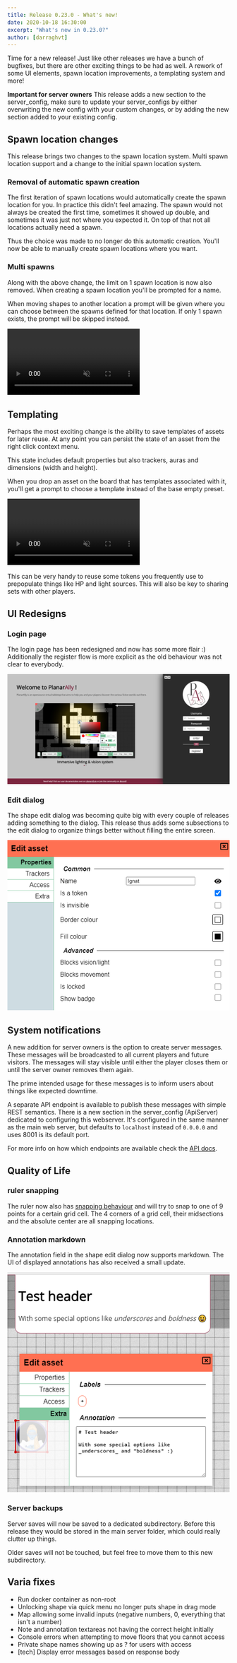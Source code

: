 ```yaml
---
title: Release 0.23.0 - What's new!
date: 2020-10-18 16:30:00
excerpt: "What's new in 0.23.0?"
author: [darraghvt]
---
```


Time for a new release! Just like other releases we have a bunch of bugfixes, but there are other exciting things to be had as well.
A rework of some UI elements, spawn location improvements, a templating system and more!

**Important for server owners** This release adds a new section to the server_config, make sure to update your server_configs by either overwriting the new config with your custom changes, or by adding the new section added to your existing config.

## Spawn location changes

This release brings two changes to the spawn location system. Multi spawn location support and a change to the initial spawn location system.

### Removal of automatic spawn creation

The first iteration of spawn locations would automatically create the spawn location for you.
In practice this didn't feel amazing. The spawn would not always be created the first time,
sometimes it showed up double, and sometimes it was just not where you expected it.
On top of that not all locations actually need a spawn.

Thus the choice was made to no longer do this automatic creation.
You'll now be able to manually create spawn locations where you want.

### Multi spawns

Along with the above change, the limit on 1 spawn location is now also removed.
When creating a spawn location you'll be prompted for a name.

When moving shapes to another location a prompt will be given where you can choose between the spawns defined for that location.
If only 1 spawn exists, the prompt will be skipped instead.

<video autoplay loop muted style="max-width: 680px;">
   <source src="/assets/0.23.0/spawn.webm" type="video/webm">
   <source src="/assets/0.23.0/spawn.mp4" type="video/mp4">
</video>

## Templating

Perhaps the most exciting change is the ability to save templates of assets for later reuse.
At any point you can persist the state of an asset from the right click context menu.

This state includes default properties but also trackers, auras and dimensions (width and height).

When you drop an asset on the board that has templates associated with it, you'll get a prompt to choose a template instead of the base empty preset.

<video autoplay loop muted style="max-width: 680px;">
   <source src="/assets/0.23.0/templates.webm" type="video/webm">
   <source src="/assets/0.23.0/templates.mp4" type="video/mp4">
</video>

This can be very handy to reuse some tokens you frequently use to prepopulate things like HP and light sources.
This will also be key to sharing sets with other players.

## UI Redesigns

### Login page

The login page has been redesigned and now has some more flair :)
Additionally the register flow is more explicit as the old behaviour was not clear to everybody.

![](../../tutorial/out-of-game/login.png)

### Edit dialog

The shape edit dialog was becoming quite big with every couple of releases adding something to the dialog.
This release thus adds some subsections to the edit dialog to organize things better without filling the entire screen.

![](../../docs/dm/assets/edit-asset-properties.png)

## System notifications

A new addition for server owners is the option to create server messages.
These messages will be broadcasted to all current players and future visitors.
The messages will stay visible until either the player closes them or until the server owner removes them again.

The prime intended usage for these messages is to inform users about things like expected downtime.

A separate API endpoint is available to publish these messages with simple REST semantics.
There is a new section in the server_config (ApiServer) dedicated to configuring this webserver.
It's configured in the same manner as the main web server, but defaults to `localhost` instead of `0.0.0.0`
and uses 8001 is its default port.

For more info on how which endpoints are available check the [API docs](/docs/server/api/).

## Quality of Life

### ruler snapping

The ruler now also has [snapping behaviour](/docs/player/snapping/) and will try to snap to one of 9 points for a certain grid cell.
The 4 corners of a grid cell, their midsections and the absolute center are all snapping locations.

### Annotation markdown

The annotation field in the shape edit dialog now supports markdown.
The UI of displayed annotations has also received a small update.

![](./annotations.png)

### Server backups

Server saves will now be saved to a dedicated subdirectory.
Before this release they would be stored in the main server folder,
which could really clutter up things.

Older saves will not be touched, but feel free to move them to this new subdirectory.

## Varia fixes

-   Run docker container as non-root
-   Unlocking shape via quick menu no longer puts shape in drag mode
-   Map allowing some invalid inputs (negative numbers, 0, everything that isn't a number)
-   Note and annotation textareas not having the correct height initially
-   Console errors when attempting to move floors that you cannot access
-   Private shape names showing up as ? for users with access
-   [tech] Display error messages based on response body

